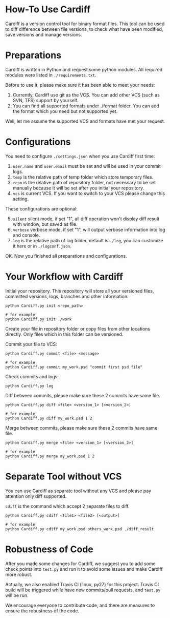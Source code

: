 How-To Use Cardiff
==================

Cardiff is a version control tool for binary format files. This tool can be used to diff difference between file versions, to check what have been modified, save versions and manage versions.

# Preparations

Cardiff is written in Python and request some python modules. All required modules were listed in ```./requirements.txt```.

Before to use it, please make sure it has been able to meet your needs:
1. Currently, Cardiff use git as the VCS. You can add other VCS (such as SVN, TFS) support by yourself. 
2. You can find all supported formats under ./format folder. You can add the format which you need but not supported yet.

Well, let me assume the supported VCS and formats have met your request.

# Configurations

You need to configure ```./settings.json``` when you use Cardiff first time:

1. ```user.name``` and ```user.email``` must be set and will be used in your commit logs.
2. ```temp``` is the relative path of temp folder which store temporary files.
3. ```repo``` is the relative path of repository folder, not necessary to be set manually because it will be set after you initial your repository.
4. ```vcs``` is current VCS. If you want to switch to your VCS please change this setting.

These configurations are optional:

5. ```silent``` silent mode, if set "1", all diff operation won't display diff result with window, but saved as file.
6. ```verbose``` verbose mode, if set "1", will output verbose information into log and console.
7. ```log``` is the relative path of log folder, default is ```./log```, you can customize it here or in ```./logconf.json```.

OK. Now you finished all preparations and configurations.

# Your Workflow with Cardiff

Initial your repository. This repository will store all your versioned files, committed versions, logs, branches and other information:
```
python Cardiff.py init <repo_path>

# for example
python Cardiff.py init ./work
```

Create your file in repository folder or copy files from other locations directly. Only files which in this folder can be versioned.

Commit your file to VCS:
```
python Cardiff.py commit <file> <message>

# for example
python Cardiff.py commit my_work.psd "commit first psd file"
```

Check commits and logs:
```
python Cardiff.py log
```

Diff between commits, please make sure these 2 commits have same file.
```
python Cardiff.py diff <file> <version_1> [<version_2>]

# for example
python Cardiff.py diff my_work.psd 1 2
```

Merge between commits, please make sure these 2 commits have same file.
```
python Cardiff.py merge <file> <version_1> [<version_2>]

# for example
python Cardiff.py merge my_work.psd 1 2
```

# Separate Tool without VCS

You can use Cardiff as separate tool without any VCS and please pay attention only diff supported.

```cdiff``` is the command which accept 2 separate files to diff.

```
python Cardiff.py cdiff <file1> <file2> [<output>]

# for example
python Cardiff.py cdiff my_work.psd others_work.psd ./diff_result
```

# Robustness of Code
After you made some changes for Cardiff, we suggest you to add some check points into ```test.py``` and run it to avoid some issues and make Cardiff more robust.

Actually, we also enabled Travis CI (linux, py27) for this project. Travis CI build will be triggered while have new commits/pull requests, and ```test.py``` will be run.

We encourage everyone to contribute code, and there are measures to ensure the robustness of the code.